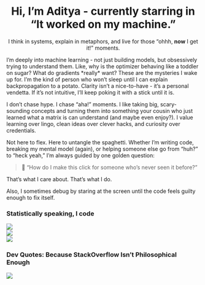 <h1 align="center">Hi, I’m Aditya - currently starring in “It worked on my machine.”</h1>
<p align="center">
  I think in systems, explain in metaphors, and live for those “ohhh, <strong>now</strong> I get it!” moments.
</p>
I’m deeply into machine learning - not just building models, but obsessively trying to understand them.
Like, why is the optimizer behaving like a toddler on sugar? What do gradients *really* want? These are the mysteries I wake up for.
I’m the kind of person who won’t sleep until I can explain backpropagation to a potato.
Clarity isn’t a nice-to-have - it’s a personal vendetta.
If it’s not intuitive, I’ll keep poking it with a stick until it is.

I don’t chase hype. I chase “aha!” moments.
I like taking big, scary-sounding concepts and turning them into something your cousin who just learned what a matrix is can understand (and maybe even enjoy?).
I value learning over lingo, clean ideas over clever hacks, and curiosity over credentials.

Not here to flex. Here to untangle the spaghetti.
Whether I’m writing code, breaking my mental model (again), or helping someone else go from “huh?” to “heck yeah,”
I’m always guided by one golden question:
> 💭 “How do I make this click for someone who’s never seen it before?”

That’s what I care about.
That’s what I do.

Also, I sometimes debug by staring at the screen until the code feels guilty enough to fix itself.

### Statistically speaking, I code
![](https://github-readme-stats.vercel.app/api?username=nottpande&theme=dracula&hide_border=false&include_all_commits=false&count_private=true)<br/>
![](https://nirzak-streak-stats.vercel.app/?user=nottpande&theme=dracula&hide_border=false)<br/>
![](https://github-readme-stats.vercel.app/api/top-langs/?username=nottpande&theme=dracula&hide_border=false&include_all_commits=false&count_private=true&layout=compact)


### Dev Quotes: Because StackOverflow Isn’t Philosophical Enough
![](https://quotes-github-readme.vercel.app/api?type=horizontal&theme=dark)

<!-- Proudly created with GPRM ( https://gprm.itsvg.in ) -->
